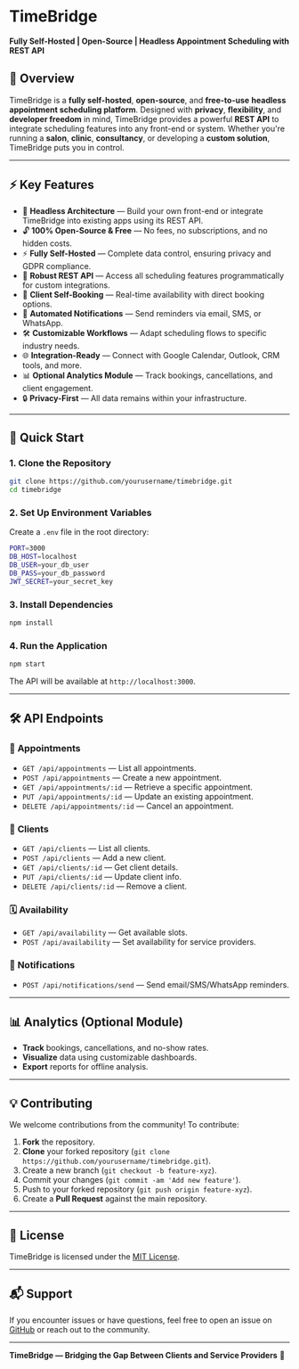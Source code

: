 # TimeBridge

**Fully Self-Hosted | Open-Source | Headless Appointment Scheduling with REST API**

## 📖 Overview
TimeBridge is a **fully self-hosted**, **open-source**, and **free-to-use** **headless appointment scheduling platform**. Designed with **privacy**, **flexibility**, and **developer freedom** in mind, TimeBridge provides a powerful **REST API** to integrate scheduling features into any front-end or system. Whether you're running a **salon**, **clinic**, **consultancy**, or developing a **custom solution**, TimeBridge puts you in control.

---

## ⚡ Key Features

- 🧱 **Headless Architecture** — Build your own front-end or integrate TimeBridge into existing apps using its REST API.
- 🔓 **100% Open-Source & Free** — No fees, no subscriptions, and no hidden costs.
- ⚡ **Fully Self-Hosted** — Complete data control, ensuring privacy and GDPR compliance.
- 🔗 **Robust REST API** — Access all scheduling features programmatically for custom integrations.
- 📅 **Client Self-Booking** — Real-time availability with direct booking options.
- 🔔 **Automated Notifications** — Send reminders via email, SMS, or WhatsApp.
- 🛠️ **Customizable Workflows** — Adapt scheduling flows to specific industry needs.
- 🌐 **Integration-Ready** — Connect with Google Calendar, Outlook, CRM tools, and more.
- 📊 **Optional Analytics Module** — Track bookings, cancellations, and client engagement.
- 🔒 **Privacy-First** — All data remains within your infrastructure.

---

## 🚀 Quick Start

### 1. **Clone the Repository**
```bash
git clone https://github.com/yourusername/timebridge.git
cd timebridge
```

### 2. **Set Up Environment Variables**
Create a `.env` file in the root directory:
```bash
PORT=3000
DB_HOST=localhost
DB_USER=your_db_user
DB_PASS=your_db_password
JWT_SECRET=your_secret_key
```

### 3. **Install Dependencies**
```bash
npm install
```

### 4. **Run the Application**
```bash
npm start
```

The API will be available at `http://localhost:3000`.

---

## 🛠️ API Endpoints

### 📅 **Appointments**
- `GET /api/appointments` — List all appointments.
- `POST /api/appointments` — Create a new appointment.
- `GET /api/appointments/:id` — Retrieve a specific appointment.
- `PUT /api/appointments/:id` — Update an existing appointment.
- `DELETE /api/appointments/:id` — Cancel an appointment.

### 👥 **Clients**
- `GET /api/clients` — List all clients.
- `POST /api/clients` — Add a new client.
- `GET /api/clients/:id` — Get client details.
- `PUT /api/clients/:id` — Update client info.
- `DELETE /api/clients/:id` — Remove a client.

### 🗓️ **Availability**
- `GET /api/availability` — Get available slots.
- `POST /api/availability` — Set availability for service providers.

### 🔔 **Notifications**
- `POST /api/notifications/send` — Send email/SMS/WhatsApp reminders.

---

## 📊 Analytics (Optional Module)
- **Track** bookings, cancellations, and no-show rates.
- **Visualize** data using customizable dashboards.
- **Export** reports for offline analysis.

---

## 💡 Contributing
We welcome contributions from the community! To contribute:

1. **Fork** the repository.
2. **Clone** your forked repository (`git clone https://github.com/yourusername/timebridge.git`).
3. Create a new branch (`git checkout -b feature-xyz`).
4. Commit your changes (`git commit -am 'Add new feature'`).
5. Push to your forked repository (`git push origin feature-xyz`).
6. Create a **Pull Request** against the main repository.

---

## 📄 License
TimeBridge is licensed under the [MIT License](LICENSE).

---

## 📬 Support
If you encounter issues or have questions, feel free to open an issue on [GitHub](https://github.com/yourusername/timebridge/issues) or reach out to the community.

---

**TimeBridge — Bridging the Gap Between Clients and Service Providers** 🚀

